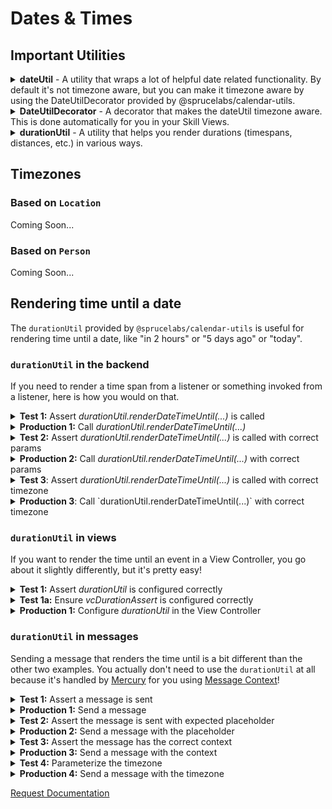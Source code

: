 # Dates & Times

## Important Utilities

<details>
<summary><strong>dateUtil</strong> - A utility that wraps a lot of helpful date related functionality. By default it's not timezone aware, but you can make it timezone aware by using the DateUtilDecorator provided by @sprucelabs/calendar-utils.</summary>


```ts
export interface DateUtil {
    eventDaysOfWeek: {
        sun: string;
        mon: string;
        tue: string;
        wed: string;
        thur: string;
        fri: string;
        sat: string;
    };
    getStartOfDay(timestamp?: number): number;
    getStartOfWeek(timestamp?: number): number;
    getEndOfDay(timestamp?: number): number;
    getEndOfWeek(timestamp: number): number;
    getStartOfMonth(timestamp?: number): number;
    getEndOfMonth(timestamp?: number): number;
    addMinutes(startTimestamp: number, minutes: number): number;
    addMilliseconds(startTimestamp: number, ms: number): number;
    addDays(startTimestamp: number, days: number): number;
    addWeeks(startTimestamp: number, weeks: number): number;
    addMonths(timestamp: number, months: number): number;
    addYears(timestamp: number, years: number): number;
    getDurationMs(timestamp: number, endTimestamp: number): number;
    getDurationMinutes(timestamp: number, endTimestamp: number): number;
    getDurationDays(timestamp: number, endTimestamp: number): number;
    getDayOfWeek(timestamp: number): DayOfWeek;
    getDayOfWeekIndex(timestamp: number): number;
    splitDate(timestamp: number): {
        year: number;
        month: number;
        day: number;
        hour: number;
        minute: number;
    };
    setTimeOfDay(timestamp: number, hours: number, minutes?: number, seconds?: number, milliseconds?: number): number;
    getDateNDaysFromStartOfDay(days: number, timestamp?: number): number;
    getDateNMonthsFromStartOfDay(count: number, timestamp?: number): number;
    getDateNMonthsFromStartOfMonth(count: number, timestamp?: number): number;
    date(date?: IDate): number;
    /**
     * Unit_______________Pattern___Results
     *
     * Era________________G..GGG____AD,BC
     *
     * ___________________GGGG______Anno Domini, Before Christ
     *
     * ___________________GGGGG_____A,B
     *
     *
     *
     * Calendar year_______y_________44, 1, 1900, 2017
     *
     * ___________________yo________44th, 1st, 0th, 17th
     *
     * ___________________yy________44, 01, 00, 17
     *
     * ___________________yyy_______044, 001, 1900, 2017
     *
     * ___________________yyyy______0044, 0001, 1900, 2017
     *
     *
     *
     * Local week_________Y_________44, 1, 1900, 2017
     *
     * ___________________Yo________44th, 1st, 1900th, 2017th
     *
     * ___________________YY________44, 01, 00, 17
     *
     * ___________________YYY_______044, 001, 1900, 2017
     *
     * ___________________YYYY______0044, 0001, 1900, 2017
     *
     *
     *
     * ISO week___________R_________-43, 0, 1, 1900, 2017
     *
     * ___________________________RR________-43, 00, 01, 1900, 2017
     *
     * __________________________RRR_______-043, 000, 001, 1900, 2017
     *
     * _________________________RRRR______-0043, 0000, 0001, 1900, 2017
     *
     *
     *
     *
     * Extended year______u_________-43, 0, 1, 1900, 2017
     *
     * ___________________uu________-43, 01, 1900, 2017
     *
     * ___________________uuu_______-043, 001, 1900, 2017
     *
     * ___________________uuuu______-0043, 0001, 1900, 2017
     *
     *
     *
     *
     * Quarter (pretty)_____Q_________1, 2, 3, 4
     *
     * ___________________Qo________1st, 2nd, 3rd, 4th
     *
     * ___________________QQ________01, 02, 03, 04
     *
     * ___________________QQQ_______Q1, Q2, Q3, Q4
     *
     * ___________________QQQQ______1st quarter, 2nd quarter, ...
     *
     * ___________________QQQQQ_____1, 2, 3, 4
     *
     *
     *
     * Quarter____________q_________1, 2, 3, 4
     *
     * ___________________qo________1st, 2nd, 3rd, 4th
     *
     * ___________________qq________01, 02, 03, 04
     *
     * ___________________qqq_______Q1, Q2, Q3, Q4
     *
     * ___________________qqqq______1st quarter, 2nd quarter,...
     *
     * ___________________qqqqq_____1, 2, 3, 4
     *
     *
     *
     * Month (pretty)______M_________1, 2, ..., 12
     *
     * ___________________Mo________1st, 2nd, ..., 12th
     *
     * ___________________MM________01, 02, ..., 12
     *
     * ___________________MMM_______Jan, Feb, ..., Dec
     *
     * ___________________MMMM______January, February, ..., December
     *
     * ___________________MMMMM_____J, F, ..., D
     *
     *
     *
     * Month______________L_________1, 2, ..., 12
     *
     * ___________________Lo________1st, 2nd, ..., 12th
     *
     * ___________________LL________01, 02, ..., 12
     *
     * ___________________LLL_______Jan, Feb, ..., Dec
     *
     * ___________________LLLL______January, February, ..., December
     *
     * ___________________LLLLL_____J, F, ..., D
     *
     *
     *
     * Local Week_________w_________1, 2, ..., 53
     *
     * ___________________wo________1st, 2nd, ..., 53th
     *
     * ___________________ww________01, 02, ..., 53
     *
     *
     *
     * ISO week of year_____I_________1, 2, ..., 53
     *
     * ___________________Io________1st, 2nd, ..., 53th
     *
     * ___________________II________01, 02, ..., 53
     *
     *
     *
     * Day of month_______d_________1, 2, ..., 31
     *
     * ___________________do________1st, 2nd, ..., 31st
     *
     * ___________________dd________01, 02, ..., 31
     *
     *
     *
     * Day of year________D_________1, 2, ..., 365, 366
     *
     * ___________________Do________1st, 2nd, ..., 365th, 366th
     *
     * ___________________DD________01, 02, ..., 365, 366
     *
     * ___________________DDD_______001, 002, ..., 365, 366
     *
     *
     *
     * Day of week________E..EEE____Mon, Tue, Wed, ..., Sun
     *
     * ___________________EEEE______Monday, Tuesday, ..., Sunday
     *
     * ___________________EEEEE_____M, T, W, T, F, S, S
     *
     * ___________________EEEEEE____Mo, Tu, We, Th, Fr, Sa, Su
     *
     *
     *
     * ISO day of week_____i_________1, 2, 3, ..., 7
     *
     * ___________________io________1st, 2nd, ..., 7th
     *
     * ___________________ii________01, 02, ..., 07
     *
     * ___________________iii_______Mon, Tue, Wed, ..., Sun
     *
     * ___________________iiii______Monday, Tuesday, ..., Sunday
     *
     * ___________________iiiii_____M, T, W, T, F, S, S
     *
     * ___________________iiiiii____Mo, Tu, We, Th, Fr, Sa, Su
     *
     *
     *
     * Local day of week_____e_________2, 3, 4, ..., 1
     *
     * ___________________eo________2nd, 3rd, ..., 1st
     *
     * ___________________ee________02, 03, ..., 01
     *
     * ___________________eee_______Mon, Tue, Wed, ..., Sun
     *
     * ___________________eeee______Monday, Tuesday, ..., Sunday
     *
     * ___________________eeeee_____M, T, W, T, F, S, S
     *
     * ___________________eeeeee____Mo, Tu, We, Th, Fr, Sa, Su
     *
     *
     *
     *
     * Day of week_________c_________2, 3, 4, ..., 1
     *
     * ___________________co________2nd, 3rd, ..., 1st
     *
     * ___________________cc________02, 03, ..., 01
     *
     * ___________________ccc_______Mon, Tue, Wed, ..., Sun
     *
     * ___________________cccc______Monday, Tuesday, ..., Sunday
     *
     * ___________________ccccc_____M, T, W, T, F, S, S
     *
     * ___________________cccccc____Mo, Tu, We, Th, Fr, Sa, Su
     *
     *
     *
     * AM,PM_____________a..aa_____AM, PM
     *
     * ___________________aaa_______am, pm
     *
     * ___________________aaaa______a.m., p.m.
     *
     * ___________________aaaaa_____a,p
     *
     *
     * AM, PM, noon, mid_b..bb____AM, PM, noon, midnight
     *
     * _____________________bbb______am, pm, noon, midnight
     *
     * _____________________bbbb_____a.m.,_p.m.,_noon,_midnight
     *
     * _____________________bbbbb____a,_p,_n,_mi
     *
     *
     * Flexible day period_B..BBB___at night, in the morning, ...
     *
     * _____________________BBBB_____at night, in the morning, ...
     *
     * _____________________BBBBB____at night, in the morning, ...
     *
     *
     *
     * Hour [1-12]_________h________1, 2, ..., 11, 12
     *
     * ___________________ho_______1st, 2nd, ..., 11th, 12th
     *
     * ___________________hh_______01,_02,_...,_11,_12
     *
     *
     *
     * Hour [0-23]______________H________0,_1,_2,_...,_23
     *
     * __________________________Ho_______0th,_1st,_2nd,_...,_23rd
     *
     * __________________________HH_______00,_01,_02,_...,_23
     *
     *
     *
     * Hour [0-11]______________K________1,_2,_...,_11,
     *
     * __________________________Ko_______1st,_2nd,_...,_11th,_0th
     *
     * __________________________KK_______01,_02,_...,_11,_00
     *
     *
     *
     * Hour [1-24]______________k________24,_1,_2,_...,_23
     *
     * __________________________ko_______24th,_1st,_2nd,_...,_23rd
     *
     * __________________________kk_______24,_01,_02,_...,_23
     *
     *
     *
     * Minute___________________m__________0,_1,_...,_59
     *
     * ___________________________mo_________0th,_1st,_...,_59th
     *
     * ___________________________mm_________00,_01,_...,_59
     *
     *
     *
     * Second___________________s__________0,_1,_...,_59
     *
     * ___________________________so_________0th,_1st,_...,_59th
     *
     * ___________________________ss_________00,_01,_...,_59
     *
     *
     *
     * Fraction_of_second_______S__________0,_1,_...,
     *
     * ___________________________SS_________00,_01,_...,_99
     *
     * ___________________________SSS________000,_001,_...,_999
     *
     *
     *
     * Timezone_(ISO-8601_w/_Z)_X__________-08,_+0530,_Z
     *
     * ___________________________XX_________-0800,_+0530,_Z
     *
     * ___________________________XXX________-08:00,_+05:30,_Z
     *
     * ___________________________XXXX_______-0800,_+0530,_Z,_+123456
     *
     * ___________________________XXXXX______-08:00,_+05:30,_Z,_+12:34:56
     *
     *
     *
     * Timezone_(ISO-8601_w/o_Z_x__________-08,_+0530,_+00
     *
     * ___________________________xx_________-0800,_+0530,_+0000
     *
     * ___________________________xxx________-08:00,_+05:30,_+00:00
     *
     * ___________________________xxxx_______-0800,_+0530,_+0000,_+123456
     *
     * ___________________________xxxxx______-08:00,_+05:30,_+00:00,_+12:34:56
     *
     *
     * Timezone_(GMT)___________O...OOO____GMT-8,_GMT+5:30,_GMT+0
     *
     * ___________________________OOOO_______GMT-08:00,_GMT+05:30,_GMT+00:00
     *
     *
     * Timezone_(specific_non-l_z...zzz____GMT-8,_GMT+5:30,_GMT+0
     *
     * ___________________________zzzz_______GMT-08:00,_GMT+05:30,_GMT+00:00
     *
     *
     * Seconds_timestamp________t__________512969520
     *
     *
     * Milliseconds_timestamp___T__________512969520900
     *
     *
     * Long localized date______P__________04/29/1453
     *
     * ___________________________PP_________Apr 29, 1453
     *
     * ___________________________PPP________April 29th, 1453
     *
     * ___________________________PPPP_______Friday,_April_29th,_1453
     *
     *
     * Long_localized_time______p__________12:00_AM
     *
     * ___________________________pp_________12:00:00_AM
     *
     * ___________________________ppp________12:00:00_AM_GMT+2
     *
     * ___________________________pppp_______12:00:00_AM_GMT+02:00
     *
     *
     *
     * Date & Time_______________Pp_________04/29/1453,_12:00_AM
     *
     * ___________________________PPpp_______Apr_29,_1453,_12:00:00_AM
     *
     * ___________________________PPPppp_____April_29th,_1453_at_...
     *
     * ___________________________PPPPpppp___Friday,_April_29th,_1453_at_...
     *
     */
    format(timestamp: number, format: string): string;
    formatTime(timestamp: number): string;
    formatDate(timestamp: number): string;
    formatDateTime(timestamp: number): string;
    add(timestamp: number, count: number, unit: DateUnit): any;
    isSameDay(timestamp1: number, timestamp2: number): boolean;
    getTotalDaysInMonth(year: number, month: number): number;
};

```

</details>

<details>
<summary><strong>DateUtilDecorator</strong> - A decorator that makes the dateUtil timezone aware. This is done automatically for you in your Skill Views.</summary>

Coming soon...
</details>

<details>
<summary><strong>durationUtil</strong> - A utility that helps you render durations (timespans, distances, etc.) in various ways.</summary>

Coming soon...
</details>

## Timezones

### Based on `Location`

Coming Soon...

### Based on `Person`

Coming Soon...

## Rendering time until a date

The `durationUtil` provided by `@sprucelabs/calendar-utils` is useful for rendering time until a date, like "in 2 hours" or "5 days ago" or "today".

### `durationUtil` in the backend

If you need to render a time span from a listener or something invoked from a listener, here is how you would on that.
<details>
<summary><strong>Test 1:</strong> Assert <em>durationUtil.renderDateTimeUntil(...)</em> is called</summary>

You are safe to monkey patch the `durationUtil` on the `DurationUtilBuilder` to spy on the `renderDateTimeUntil(...)` method. Make sure to call `DurationBuilder.reset()` in the `beforeEach()` of your test suite to make sure the `durationUtil` is reset to its original state.

```ts
import { DurationUtilBuilder } from '@sprucelabs/calendar-utils'

protected static async beforeEach() {
    await super.beforeEach()
    DurationUtilBuilder.reset()
}

@test()
protected static async myOperationCallsRenderDateTimeUntil() {
    const dateTimeUntil = generateId()

    DurationUtilBuilder.durationUtil.renderDateTimeUntil = () => {
        return dateTimeUntil
    }

    const message = await this.someOperation()

    assert.doesInclude(message, dateTimeUntil)

}
```

</details>

<details>
<summary><strong>Production 1:</strong> Call <em>durationUtil.renderDateTimeUntil(...)</em></summary>

In this first attempt, you're only making sure that the `durationUtil.renderDateTimeUntil(...)` method is called. You're not concerned with the parameters passed to it nor are you concerned with the timezone, just drop in something random to start.

```ts
import { DurationUtilBuilder } from '@sprucelabs/calendar-utils'

public async someOperation() {
    ...
    const durationUtil = await DurationUtilBuilder.getFromTimezone('America/Denver')
    const timeUntil = durationUtil.renderDateTimeUntil(0, 0)
    const message = `Your journey starts in ${timeUntil}!`
    ...
    return message
}
```

</details>

<details>
<summary><strong>Test 2:</strong> Assert <em>durationUtil.renderDateTimeUntil(...)</em> is called with correct params</summary>

Now that you know the `durationUtil.renderDateTimeUntil(...)` method is called, you can spy on the parameters passed to it. You can use `assert.isBetween(...)` to ensure the `beginning` and `end` parameters are within a reasonable range.

```ts
import { DurationUtilBuilder } from '@sprucelabs/calendar-utils'

@test()
protected static async myOperationCallsRenderDateTimeUntil() {
    let passedEnd: number | undefined

    const dateTimeUntil = generateId()
    const expectedEnd = 0 //Some date in the future

    DurationUtilBuilder.durationUtil.renderDateTimeUntil = (end) => {
        passedEnd = end
        return dateTimeUntil
    }

    const message = await this.someOperation()

    assert.doesInclude(message, dateTimeUntil)
    assert.isEqual(passendEnd, expectedEnd)

}
```

</details>

<details>
<summary><strong>Production 2:</strong> Call <em>durationUtil.renderDateTimeUntil(...)</em> with correct params</summary>

In a lot of cases, you'll just want to pass `Date.now()` as the `beginning` parameter. That's what I'll show you here.

```ts
import { DurationUtilBuilder } from '@sprucelabs/calendar-utils'

public async someOperation() {
    ...
    const someDateInFuture = 0 //Some date in the future
    const durationUtil = await DurationUtilBuilder.getFromTimezone('America/Denver')
    const timeUntil = durationUtil.renderDateTimeUntil(someDateInFuture)
    const message = `Your journey starts in ${timeUntil}!`
    ...
}
```

</details>

<details>
<summary><strong>Test 3</strong>: Assert <em>durationUtil.renderDateTimeUntil(...)</em> is called with correct timezone</summary>

You can start a new test and use the `dateAssert` utility from `@sprucelabs/calendar-utils` to assert the timezone based on `DurationUtilBuilder.lastBuiltDurationUtil`. Note: You can get the `timezone` off a `Location` or `Person` if you don't want to hardcode it like this example.

```ts
import { DurationUtilBuilder, dateAssert } from '@sprucelabs/calendar-utils'

@test()
protected static async myOperationCalledWithTheExpectedTimezone() {
    await this.someOperation()

    dateAssert.currentTimezoneEquals(
        DurationUtilBuilder.lastBuiltDurationUtil,
        'Africa/Johannesburg'
    )
}

```

</details>

<details>
<summary><strong>Production 3</strong>: Call `durationUtil.renderDateTimeUntil(...)` with correct timezone</summary>

Finally! You can bring it home by calling the `DurationUtilBuilder.getFromTimezone()` method with the correct timezone! You could obviously do this first, it's totally up to you!

```ts
import { DurationUtilBuilder } from '@sprucelabs/calendar-utils'

public async someOperation() {
    ...
    const someDateInFuture = 0 //Some date in the future
    const durationUtil = await DurationUtilBuilder.getFromTimezone('Africa/Johannesburg')
    const timeUntil = durationUtil.renderDateTimeUntil(someDateInFuture)
    const message = `Your journey starts in ${timeUntil}!`
    ...
}
```

</details>

### `durationUtil` in views

If you want to render the time until an event in a View Controller, you go about it slightly differently, but it's pretty easy!

<details>
<summary><strong>Test 1:</strong> Assert <em>durationUtil</em> is configured correctly</summary>

```ts
import { vcDurationAssert } from '@sprucelabs/heartwood-view-controllers'

@test()
protected static async myViewHasDurationUtilConfigured() {
    const vc = this.views.Controller('eightbitstories.root', {})
    vcDurationAssert.durationUtilIsConfiguredForVc(vc)
}
```

</details>

<details>
<summary><strong>Test 1a:</strong> Ensure <em>vcDurationAssert</em> is configured correctly</summary>

You should have gotten an error telling you to call `vcDurationAssert.beforeEach(this.views)` to get the assertion library to work correctly. Lets do that now.

```ts
import { vcDurationAssert } from '@sprucelabs/heartwood-view-controllers'

protected static async beforeEach() {
    await super.beforeEach()
    vcDurationAssert.beforeEach(this.views)
}

@test()
protected static async myViewHasDurationUtilConfigured() {
    const vc = this.views.Controller('eightbitstories.root', {})
    vcDurationAssert.durationUtilIsConfiguredForVc(vc)
}
```

</details>

<details>
<summary><strong>Production 1:</strong> Configure <em>durationUtil</em> in the View Controller</summary>

Your View Controller will come with a fully timezone aware `dateUtil` accessibly via `this.dates`. Your job is to set the `durationUtil.dates` to `this.dates` in the constructor of your View Controller to make sure the `durationUtil` is timezone aware.

```ts
class RootSkillView extends AbstractSkillViewController {
    public constructor(options: SkillViewControllerOptions) {
        super(options)
        durationUtil.dates = this.dates
    }
}
```

</details>

### `durationUtil` in messages

Sending a message that renders the time until is a bit different than the other two examples. You actually don't need to use the `durationUtil` at all because it's handled by [Mercury](../mercury/) for you using [Message Context](../messages)!

<details>
<summary><strong>Test 1:</strong> Assert a message is sent</summary>

```ts
import { eventFaker } from '@sprucelabs/spruce-test-fixtures'

@test()
protected static async messageIsSent() {
    let wasHit = false

    await eventFaker.on('send-message::v2020_12_25', () => {
        wasHit = true

        return {
            message: {
                body: generateId(),
                classification: 'transactional' as const,
                id: generateId(),
                dateCreated: Date.now(),
                source: {},
                target: {
                    personId: generateId(),
                },
            },
        }
    })

    await this.someOperationThatSendsAMessage()

    assert.isTrue(wasHit, `Message was not sent!`)
}
```

</details>

<details>
<summary><strong>Production 1:</strong> Send a message</summary>
Follow the process for [sending messages](../messages) to work your way through testing sending a message. We'll only pay attention to the parts relevant to rendering the time until a date.

```ts
private async someOperationThatSendsAMessage() {
    await this.client.emitAndFlattenResponses('send-message::v2020_12_25', {
        target: {},
        payload: {},
    }
}
```

</details>

<details>
<summary><strong>Test 2:</strong> Assert the message is sent with expected placeholder</summary>
Now we'll check the body to see if it contains the `{{formatDateTimeUntil dateTimeMs}}` placeholder. Also, we can remove the `didHit` assertion because it's redundant. Lastly, I'm not gonna show the full response because it's not relevant to this example.

```ts
import { eventFaker } from '@sprucelabs/spruce-test-fixtures'

@test()
protected static async messageIsSent() {
    let passedBody: string | undefined

    await eventFaker.on('send-message::v2020_12_25', ( { payload }) => {
        passedBody = payload.message.body

        return {
            message: {
                ...
            },
        }
    })

    await this.someOperationThatSendsAMessage()

    assert.doesInclude(passedBody, '{{formatDateTimeUntil eventDateMs}}')
}
```

</details>

<details>
<summary><strong>Production 2:</strong> Send a message with the placeholder</summary>

```ts
private async someOperationThatSendsAMessage() {
    await this.client.emitAndFlattenResponses('send-message::v2020_12_25', {
        target: {},
        payload: {
            message: {
                ...,
                body: `Your journey starts in {{formatDateTimeUntil eventDateMs}}!`,
            }
        },
    }
}
```

</details>

<details>
<summary><strong>Test 3:</strong> Assert the message has the correct context</summary>

The `formatDateTimeUntil` placeholder is a plugin that accepts a variable that is named after anything in the [Message Context](../messages). In this case, we're using `eventDateMs` as the variable name. We need to make sure that the `eventDateMs` is in the context of the message. This variable could be called anything as long as it's a key in the context. Also, the `formatDateTimeUntil` plugin will default to the target's timezone. Meaning, if you target a location, it'll use that location's timezone. Or, if you target a person, it'll use that person's timezone. In this example, we want to target a timezone manuall, just to show you how to do it.

```ts
import { eventFaker } from '@sprucelabs/spruce-test-fixtures'

@test()
protected static async messageIsSent() {
    let passedBody: string | undefined
    let passedContext: Record<string, any> | undefined

    const expectedEventDateMs = 0 //some date in the future or past

    await eventFaker.on('send-message::v2020_12_25', ( { payload }) => {
        passedBody = payload.message.body
        passedContext = payload.message.context

        return {
            message: {
                ...
            },
        }
    })

    await this.someOperationThatSendsAMessage()

    assert.doesInclude(passedBody, '{{formatDateTimeUntil eventDateMs}}')
    assert.isEqualDeep(passedContext, { timezone: 'Africa/Johannesburg', eventDateMs: expectedEventDateMs })
}
```

</details>

<details>
<summary><strong>Production 3:</strong> Send a message with the context</summary>

```ts
private async someOperationThatSendsAMessage() {
    await this.client.emitAndFlattenResponses('send-message::v2020_12_25', {
        target: {},
        payload: {
            message: {
                ...,
                body: `Your journey starts in {% echo "{{formatDateTimeUntil eventDateMs}}" %}!`,
                context: {
                    eventDateMs: 0 //some date in the future or past,
                    timezone: 'Africa/Johannesburg'
                }
            }
        },
    }
}
```

</details>

<details>

<summary><strong>Test 4:</strong> Parameterize the timezone</summary>

Lastly, lets parameterize this test to let us test different timezones.

```ts
import { eventFaker } from '@sprucelabs/spruce-test-fixtures'
import { TimezoneName } from '@sprucelabs/calendar-utils'

@test('message is sent with timezone Africa/Johannesburg')
@test('message is sent with timezone America/Denver')
protected static async messageIsSent(timezone: TimezoneName) {
    let passedBody: string | undefined
    let passedContext: Record<string, any> | undefined

    const expectedEventDateMs = 0 //some date in the future or past
    this.timezoneLoaderTestDouble.setTimezone(timezone) //use some test double that can be accessed in the production code

    await eventFaker.on('send-message::v2020_12_25', ( { payload }) => {
        passedBody = payload.message.body
        passedContext = payload.message.context

        return {
            message: {
                ...
            },
        }
    })

    await this.someOperationThatSendsAMessage()

    assert.doesInclude(passedBody, '{{formatDateTimeUntil eventDateMs}}')
    assert.isEqualDeep(passedContext, { timezone, eventDateMs: expectedEventDateMs })
}
```

</details>

<details>

<summary><strong>Production 4:</strong> Send a message with the timezone</summary>

 ```ts
private async someOperationThatSendsAMessage() {
    const timezone = this.someDataSource.getSomeTimezone() //some method that returns a timezone that is test doubled
    await this.client.emitAndFlattenResponses('send-message::v2020_12_25', {
        target: {},
        payload: {
            message: {
                ...,
                body: `Your journey starts in {% echo "{{formatDateTimeUntil eventDateMs}}" %}!`,
                context: {
                    eventDateMs: 0 //some date in the future or past,
                    timezone,
                }
            }
        },
    }
}
```

</details>

<a href="https://forms.gle/2ZMtwUxg1egV8sHT8" class="btn">Request Documentation</a>